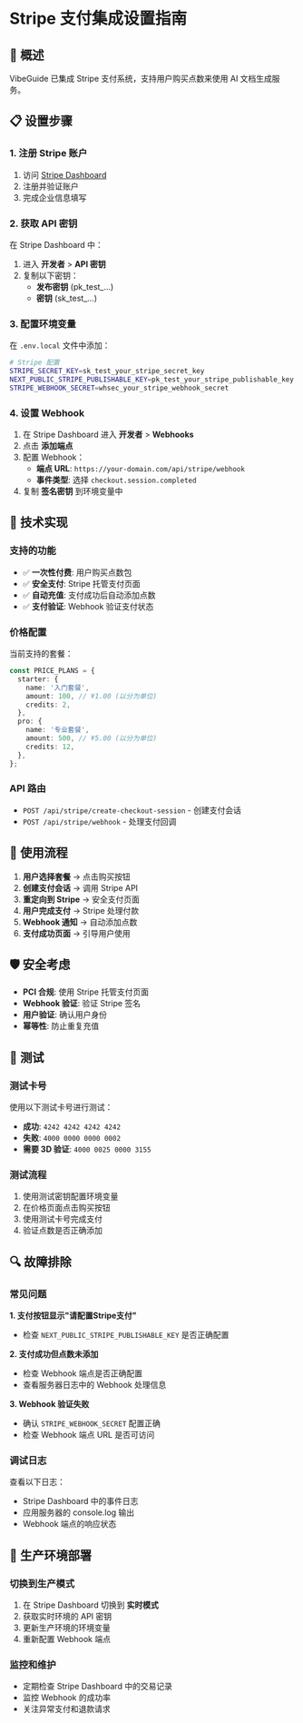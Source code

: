 # Stripe 支付集成设置指南

## 🎯 概述

VibeGuide 已集成 Stripe 支付系统，支持用户购买点数来使用 AI 文档生成服务。

## 📋 设置步骤

### 1. 注册 Stripe 账户

1. 访问 [Stripe Dashboard](https://dashboard.stripe.com/register)
2. 注册并验证账户
3. 完成企业信息填写

### 2. 获取 API 密钥

在 Stripe Dashboard 中：

1. 进入 **开发者** > **API 密钥**
2. 复制以下密钥：
   - **发布密钥** (pk_test_...)
   - **密钥** (sk_test_...)

### 3. 配置环境变量

在 `.env.local` 文件中添加：

```bash
# Stripe 配置
STRIPE_SECRET_KEY=sk_test_your_stripe_secret_key
NEXT_PUBLIC_STRIPE_PUBLISHABLE_KEY=pk_test_your_stripe_publishable_key
STRIPE_WEBHOOK_SECRET=whsec_your_stripe_webhook_secret
```

### 4. 设置 Webhook

1. 在 Stripe Dashboard 进入 **开发者** > **Webhooks**
2. 点击 **添加端点**
3. 配置 Webhook：
   - **端点 URL**: `https://your-domain.com/api/stripe/webhook`
   - **事件类型**: 选择 `checkout.session.completed`
4. 复制 **签名密钥** 到环境变量中

## 🔧 技术实现

### 支持的功能

- ✅ **一次性付费**: 用户购买点数包
- ✅ **安全支付**: Stripe 托管支付页面
- ✅ **自动充值**: 支付成功后自动添加点数
- ✅ **支付验证**: Webhook 验证支付状态

### 价格配置

当前支持的套餐：

```typescript
const PRICE_PLANS = {
  starter: {
    name: '入门套餐',
    amount: 100, // ¥1.00 (以分为单位)
    credits: 2,
  },
  pro: {
    name: '专业套餐', 
    amount: 500, // ¥5.00 (以分为单位)
    credits: 12,
  },
};
```

### API 路由

- `POST /api/stripe/create-checkout-session` - 创建支付会话
- `POST /api/stripe/webhook` - 处理支付回调

## 🚀 使用流程

1. **用户选择套餐** → 点击购买按钮
2. **创建支付会话** → 调用 Stripe API
3. **重定向到 Stripe** → 安全支付页面
4. **用户完成支付** → Stripe 处理付款
5. **Webhook 通知** → 自动添加点数
6. **支付成功页面** → 引导用户使用

## 🛡️ 安全考虑

- **PCI 合规**: 使用 Stripe 托管支付页面
- **Webhook 验证**: 验证 Stripe 签名
- **用户验证**: 确认用户身份
- **幂等性**: 防止重复充值

## 🧪 测试

### 测试卡号

使用以下测试卡号进行测试：

- **成功**: `4242 4242 4242 4242`
- **失败**: `4000 0000 0000 0002`
- **需要 3D 验证**: `4000 0025 0000 3155`

### 测试流程

1. 使用测试密钥配置环境变量
2. 在价格页面点击购买按钮
3. 使用测试卡号完成支付
4. 验证点数是否正确添加

## 🔍 故障排除

### 常见问题

**1. 支付按钮显示"请配置Stripe支付"**
- 检查 `NEXT_PUBLIC_STRIPE_PUBLISHABLE_KEY` 是否正确配置

**2. 支付成功但点数未添加**
- 检查 Webhook 端点是否正确配置
- 查看服务器日志中的 Webhook 处理信息

**3. Webhook 验证失败**
- 确认 `STRIPE_WEBHOOK_SECRET` 配置正确
- 检查 Webhook 端点 URL 是否可访问

### 调试日志

查看以下日志：
- Stripe Dashboard 中的事件日志
- 应用服务器的 console.log 输出
- Webhook 端点的响应状态

## 🌟 生产环境部署

### 切换到生产模式

1. 在 Stripe Dashboard 切换到 **实时模式**
2. 获取实时环境的 API 密钥
3. 更新生产环境的环境变量
4. 重新配置 Webhook 端点

### 监控和维护

- 定期检查 Stripe Dashboard 中的交易记录
- 监控 Webhook 的成功率
- 关注异常支付和退款请求